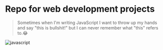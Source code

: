# Repo for web development projects
>Sometimes when I'm writing JavaScript I want to throw up my hands and say "this is bullshit!" 
>but I can never remember what "this" refers to.:joy:

![javascript](https://img.devrant.com/devrant/rant/r_682381_QiXKV.jpg)
